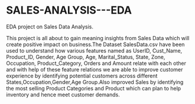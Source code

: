 # SALES-ANALYSIS---EDA
EDA project on Sales Data Analysis.

This project is all about to gain meaning insights from Sales Data which will create positive impact on business.The Dataset SalesData.csv have been used to understand   how  various  features  named  as  UserID, Cust_Name, Product_ID, Gender, Age Group, Age, Marital_Status, State, Zone, Occupation, Product_Category, Orders and Amount relate with each other and with help of these feature relations we are able to improve customer experience by identifying potential customers across different States,Occupation,Gender,Age Group.Also improved Sales by identifying the most selling Product Categories and Product which can plan to help inventory and hence meet customer demands.
